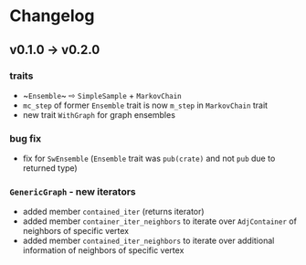 # Changelog

## v0.1.0 &rarr; v0.2.0

### traits
* ~`Ensemble`~ &#8680; `SimpleSample` + `MarkovChain`
* `mc_step` of former `Ensemble` trait is now `m_step` in `MarkovChain` trait
* new trait `WithGraph` for graph ensembles

### bug fix
* fix for `SwEnsemble` (`Ensemble` trait was `pub(crate)` and not `pub` due to returned type)

### `GenericGraph` - new iterators
* added member `contained_iter` (returns iterator)
* added member `container_iter_neighbors` to iterate over `AdjContainer` of neighbors of specific vertex
* added member `contained_iter_neighbors` to iterate over additional information of neighbors of specific vertex
